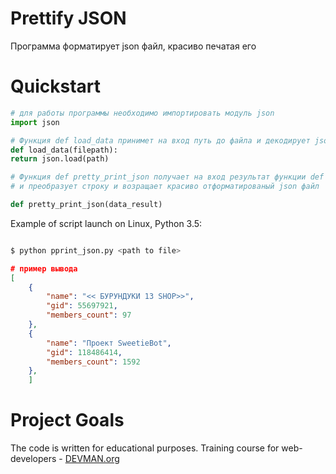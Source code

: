 # Prettify JSON

Программа форматирует json файл, красиво печатая его 

# Quickstart

```python
# для работы программы необходимо импортировать модуль json
import json

# Функция def load_data принимет на вход путь до файла и декодирует json в строку
def load_data(filepath):
return json.load(path)

# Функция def pretty_print_json получает на вход результат функции def load_data 
# и преобразует строку и возращает красиво отформатированый json файл

def pretty_print_json(data_result)

```

Example of script launch on Linux, Python 3.5:

```bash

$ python pprint_json.py <path to file>

```
```json
# пример вывода
[
    {
        "name": "<< БУРУНДУКИ 13 SHOP>>",
        "gid": 55697921,
        "members_count": 97
    },
    {
        "name": "Проект SweetieBot",
        "gid": 118486414,
        "members_count": 1592
    },
    ]

```

# Project Goals

The code is written for educational purposes. Training course for web-developers - [DEVMAN.org](https://devman.org)
